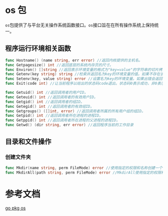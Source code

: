 # os 包

`os`包提供了与平台无关操作系统函数接口。`os`接口旨在在所有操作系统上保持统一。


## 程序运行环境相关函数

```go
func Hostname() (name string, err error) //返回内核提供的主机名。
func Getpagesize() int //返回底层的系统内存页的尺寸。
func Environ() []string //返回表示环境变量的格式为"key=value"的字符串的切片拷贝。
func Getenv(key string) string //检索并返回名为key的环境变量的值。如果不存在该环境变量会返回空字符串。
func Setenv(key, value string) error //设置名为key的环境变量。如果出错会返回该错误。
func Exit(code int) //让当前程序以给出的状态码code退出。状态码0表示成功，非0表示出错,程序会立刻终止，defer的函数不会被执行。

func Getuid() int //返回调用者的用户ID。
func Geteuid() int //返回调用者的有效用户ID。
func Getgid() int //返回调用者的组ID。
func Getegid() int //返回调用者的有效组ID。
func Getgroups() ([]int, error) //返回调用者所属的所有用户组的组ID。
func Getpid() int //返回调用者所在进程的进程ID。
func Getppid() int //返回调用者所在进程的父进程的进程ID。
func Getwd() (dir string, err error) //返回程序当前的工作目录
``` 

## 目录和文件操作

### 创建文件夹

```go
func Mkdir(name string, perm FileMode) error //使用指定的权限和名称创建一个目录
func MkdirAll(path string, perm FileMode) error //MkdirAll使用指定的权限和名称创建一个目录，包括任何必要的上级目录.
```


# 参考文档

[go pkg os](https://golang.org/pkg/os/)